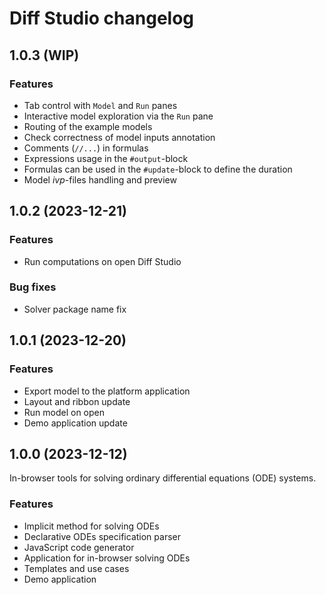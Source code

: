 # Diff Studio changelog

## 1.0.3 (WIP)

### Features

* Tab control with `Model` and `Run` panes
* Interactive model exploration via the `Run` pane
* Routing of the example models
* Check correctness of model inputs annotation
* Comments (`//...`) in formulas
* Expressions usage in the `#output`-block
* Formulas can be used in the `#update`-block to define the duration
* Model *ivp*-files handling and preview

## 1.0.2 (2023-12-21)

### Features

* Run computations on open Diff Studio

### Bug fixes

* Solver package name fix

## 1.0.1 (2023-12-20)

### Features

* Export model to the platform application
* Layout and ribbon update
* Run model on open
* Demo application update

## 1.0.0 (2023-12-12)

In-browser tools for solving ordinary differential equations (ODE) systems.

### Features

* Implicit method for solving ODEs
* Declarative ODEs specification parser
* JavaScript code generator
* Application for in-browser solving ODEs
* Templates and use cases
* Demo application
